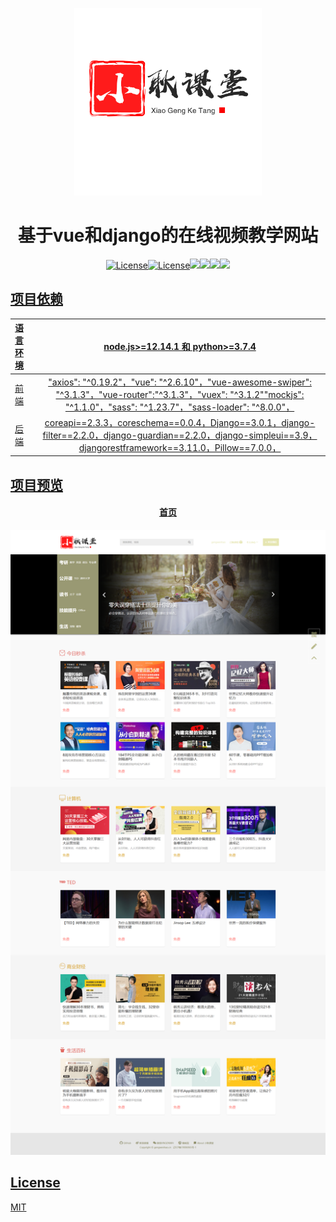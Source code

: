 <p align="center"><a href="https://www.gengwenhao.cn" target="_blank" rel="noopener noreferrer"><img width="300" src="vue_mooc/src/assets/logo.png" alt="Vue logo"></a></p>

<h1 align="center">基于vue和django的在线视频教学网站</h4>
<p align="center">
    <a href="//github.com/gengwenhao/vue_django_mooc"><img src="https://img.shields.io/github/license/gengwenhao/vue_django_mooc" alt="License"><a href="//github.com/gengwenhao/vue_django_mooc"><img src="https://img.shields.io/pypi/pyversions/Django" alt="License"><a href="//github.com/gengwenhao/vue_django_mooc"><img src="https://img.shields.io/github/repo-size/gengwenhao/vue_django_mooc"><a href="//github.com/gengwenhao/vue_django_mooc"><img src="https://img.shields.io/github/languages/code-size/gengwenhao/vue_django_mooc"><a href="//github.com/gengwenhao/vue_django_mooc"><img src="https://img.shields.io/github/languages/count/gengwenhao/vue_django_mooc"><a href="//github.com/gengwenhao/vue_django_mooc"><img src="https://img.shields.io/github/languages/top/gengwenhao/vue_django_mooc">
</p>


## 项目依赖

| 语言环境 |              node.js>=12.14.1 和 python>=3.7.4               |
| :------- | :----------------------------------------------------------: |
| 前端     | "axios": "^0.19.2"，"vue": "^2.6.10"，"vue-awesome-swiper": "^3.1.3"，"vue-router":"^3.1.3"，"vuex": "^3.1.2""mockjs": "^1.1.0"，"sass": "^1.23.7"，"sass-loader": "^8.0.0"， |
| 后端     | coreapi==2.3.3，coreschema==0.0.4，Django==3.0.1，django-filter==2.2.0，django-guardian==2.2.0，django-simpleui==3.9，djangorestframework==3.11.0，Pillow==7.0.0， |



## 项目预览

<h4 align="center">首页</h4>

![](vue_mooc/public/首页.png)



## License

[MIT](http://opensource.org/licenses/MIT)